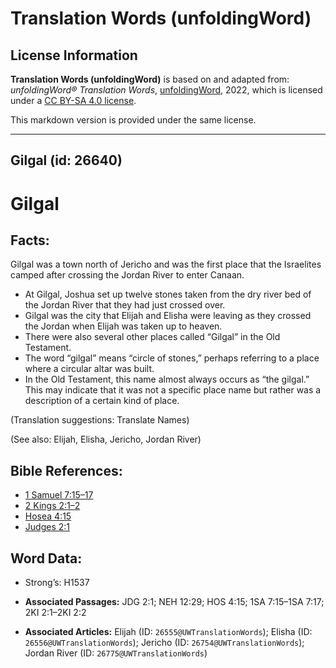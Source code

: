 # Translation Words (unfoldingWord)

## License Information

**Translation Words (unfoldingWord)** is based on and adapted from: _unfoldingWord® Translation Words_, [unfoldingWord](https://unfoldingword.org/utw), 2022, which is licensed under a [CC BY-SA 4.0 license](https://creativecommons.org/licenses/by-sa/4.0/legalcode.en).

This markdown version is provided under the same license.



--------------------------------

## Gilgal (id: 26640)

Gilgal
======

Facts:
------

Gilgal was a town north of Jericho and was the first place that the Israelites camped after crossing the Jordan River to enter Canaan.

* At Gilgal, Joshua set up twelve stones taken from the dry river bed of the Jordan River that they had just crossed over.
* Gilgal was the city that Elijah and Elisha were leaving as they crossed the Jordan when Elijah was taken up to heaven.
* There were also several other places called “Gilgal” in the Old Testament.
* The word “gilgal” means “circle of stones,” perhaps referring to a place where a circular altar was built.
* In the Old Testament, this name almost always occurs as “the gilgal.” This may indicate that it was not a specific place name but rather was a description of a certain kind of place.

(Translation suggestions: Translate Names)

(See also: Elijah, Elisha, Jericho, Jordan River)

Bible References:
-----------------

* [1 Samuel 7:15–17](https://ref.ly/1Sam7:15-1Sam7:17)
* [2 Kings 2:1–2](https://ref.ly/2Kgs2:1-2Kgs2:2)
* [Hosea 4:15](https://ref.ly/Hos4:15)
* [Judges 2:1](https://ref.ly/Judg2:1)

Word Data:
----------

* Strong’s: H1537

* **Associated Passages:** JDG 2:1; NEH 12:29; HOS 4:15; 1SA 7:15–1SA 7:17; 2KI 2:1–2KI 2:2
* **Associated Articles:** Elijah (ID: `26555@UWTranslationWords`); Elisha (ID: `26556@UWTranslationWords`); Jericho (ID: `26754@UWTranslationWords`); Jordan River (ID: `26775@UWTranslationWords`)

